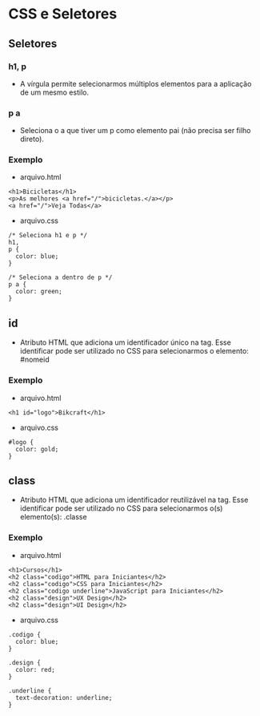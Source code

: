 # CSS e Seletores
## Seletores
### h1, p
* A vírgula permite selecionarmos múltiplos elementos para a aplicação de um mesmo estilo.

### p a
* Seleciona o a que tiver um p como elemento pai (não precisa ser filho direto).

### Exemplo
- arquivo.html
```
<h1>Bicicletas</h1>
<p>As melhores <a href="/">bicicletas.</a></p>
<a href="/">Veja Todas</a>

```
- arquivo.css
```
/* Seleciona h1 e p */
h1,
p {
  color: blue;
}

/* Seleciona a dentro de p */
p a {
  color: green;
}

```
## id
* Atributo HTML que adiciona um identificador único na tag. Esse identificar pode ser utilizado no CSS para selecionarmos o elemento: #nomeid

### Exemplo
- arquivo.html
```
<h1 id="logo">Bikcraft</h1>

```
- arquivo.css
```
#logo {
  color: gold;
}

```

## class
* Atributo HTML que adiciona um identificador reutilizável na tag. Esse identificar pode ser utilizado no CSS para selecionarmos o(s) elemento(s): .classe

### Exemplo
- arquivo.html
```
<h1>Cursos</h1>
<h2 class="codigo">HTML para Iniciantes</h2>
<h2 class="codigo">CSS para Iniciantes</h2>
<h2 class="codigo underline">JavaScript para Iniciantes</h2>
<h2 class="design">UX Design</h2>
<h2 class="design">UI Design</h2>

```
- arquivo.css
```
.codigo {
  color: blue;
}

.design {
  color: red;
}

.underline {
  text-decoration: underline;
}


```
